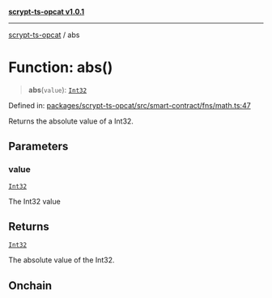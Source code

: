 [**scrypt-ts-opcat v1.0.1**](../README.md)

***

[scrypt-ts-opcat](../README.md) / abs

# Function: abs()

> **abs**(`value`): [`Int32`](../type-aliases/Int32.md)

Defined in: [packages/scrypt-ts-opcat/src/smart-contract/fns/math.ts:47](https://github.com/OPCAT-Labs/ts-tools/blob/2cea47af983eceafde930347ac310f78dee140a3/packages/scrypt-ts-opcat/src/smart-contract/fns/math.ts#L47)

Returns the absolute value of a Int32.

## Parameters

### value

[`Int32`](../type-aliases/Int32.md)

The Int32 value

## Returns

[`Int32`](../type-aliases/Int32.md)

The absolute value of the Int32.

## Onchain
